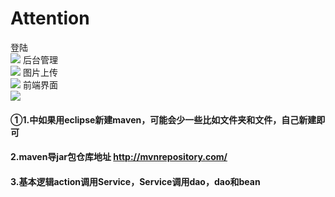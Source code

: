 Attention
======
登陆<br>
![](https://github.com/uchiyamakoki/blog/blob/master/img/1.png)
后台管理<br>
![](https://github.com/uchiyamakoki/blog/blob/master/img/2.png)
图片上传<br>
![](https://github.com/uchiyamakoki/blog/blob/master/img/3.png)
前端界面<br>
![](https://github.com/uchiyamakoki/blog/blob/master/img/4.png)
#### ①1.中如果用eclipse新建maven，可能会少一些比如文件夹和文件，自己新建即可<br>
#### 2.maven导jar包仓库地址 http://mvnrepository.com/ <br>
#### 3.基本逻辑action调用Service，Service调用dao，dao和bean
